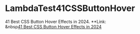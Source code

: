 # LambdaTest41CSSButtonHover
41 Best CSS Button Hover Effects in 2024.
**Link: <br>
&nbsp[41 Best CSS Button Hover Effects in 2024](http://https://www.lambdatest.com/blog/best-css-button-hover-effects/ "41 Best CSS Button Hover Effects in 2024")